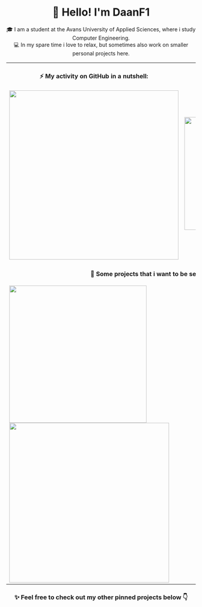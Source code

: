 <!-- All graphs come from the GitHub API: https://github.com/anuraghazra/github-readme-stats -->

<!-- Introduction -->
<h1 align="center">👋 Hello! I'm DaanF1</h1>
<p align="center">
  🎓 I am a student at the Avans University of Applied Sciences, where i study Computer Engineering.<br>
  💻 In my spare time i love to relax, but sometimes also work on smaller personal projects here.
</p>

<!-- Activity & Programming Languages -->
<table align="center">
  <tr>
    <td align="center">
      <h4>⚡ My activity on GitHub in a nutshell: </h3>
      <img align="top" width="450" src="https://github-readme-stats.vercel.app/api?username=DaanF1&show_icons=true&hide=stars,issues&show=prs_merged_percentage&theme=radical"/>
    </td>
    <td align="center">
      <h4>📝 Programming languages: </h3>
      <img align="top" width="300" src="https://github-readme-stats.vercel.app/api/top-langs/?username=DaanF1&layout=pie&theme=radical&size_weight=0.5&count_weight=0.5&langs_count=7" />
    </td>
  </tr>
  <tr>
    <td aling="center" colspan="2">
      <!-- Projects -->
      <h4 align="center">🚀 Some projects that i want to be seen are: </h3>
      <!-- Door Alarm System -->
      <a href="https://github.com/DaanF1/Door_Alarm_System">
        <img align="center" width="365" src="https://github-readme-stats.vercel.app/api/pin/?username=DaanF1&repo=Door_Alarm_System&show_owner=true&theme=radical"/>
      </a>
      <!-- Avans PokeBattles -->
      <a href="https://github.com/DaanF1/Avans_PokeBattles">
        <img align="center" width="425" src="https://github-readme-stats.vercel.app/api/pin/?username=DaanF1&repo=Avans_PokeBattles&show_owner=true&theme=radical"/>
      </a>
    </td>
  </tr>
</table>

<!-- Refer To Pinned Projects -->
<h3 align="center">✨ Feel free to check out my other pinned projects below 👇</h3>
